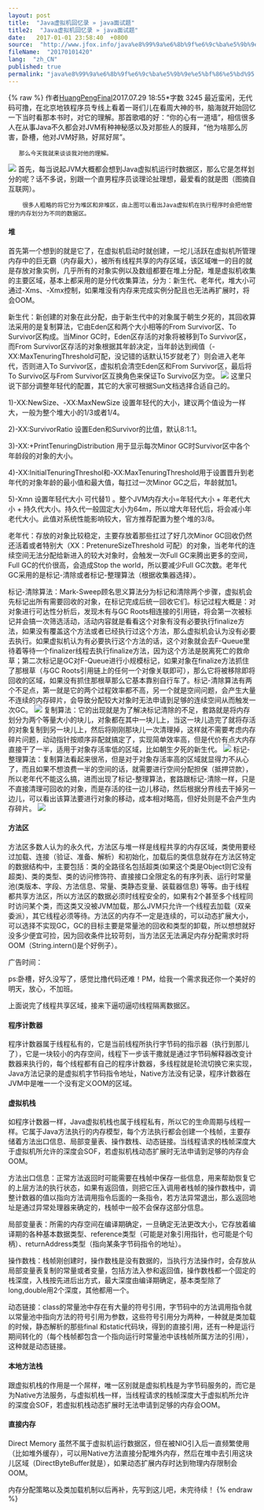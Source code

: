 ```yaml
---
layout: post
title:  "Java虚拟机回忆录 » java面试题"
title2:  "Java虚拟机回忆录 » java面试题"
date:   2017-01-01 23:58:40  +0800
source:  "http://www.jfox.info/java%e8%99%9a%e6%8b%9f%e6%9c%ba%e5%9b%9e%e5%bf%86%e5%bd%95.html"
fileName:  "20170101420"
lang:  "zh_CN"
published: true
permalink: "java%e8%99%9a%e6%8b%9f%e6%9c%ba%e5%9b%9e%e5%bf%86%e5%bd%95.html"
---
```

{% raw %}
作者[HuangPengFinal](/u/760ba7ab8c81)2017.07.29 18:55*字数 3245
       最近蛮闲，无代码可撸，在北京地铁程序员专线上看着一哥们儿在看周大神的书，脑海就开始回忆一下当时看那本书时，对它的理解。那首歌唱的好：“你的心有一道墙”，相信很多人在从事Java不久都会对JVM有种神秘感以及对那些人的膜拜，“他为啥那么厉害，卧槽，他对JVM好熟，好屌好屌”。

       那么今天我就来谈谈我对他的理解。
![](/wp-content/uploads/2017/07/1501341533.png)
       首先，每当说起JVM大概都会想到Java虚拟机运行时数据区，那么它是怎样划分的呢？话不多说，别跟一个直男程序员谈理论扯理想，最爱看的就是图（图摘自互联网）。

        很多人粗略的将它分为堆区和非堆区，由上图可以看出Java虚拟机在执行程序时会把他管理的内存划分为不同的数据区。

#### 堆

首先第一个想到的就是它了，在虚拟机启动时就创建，一坨儿活跃在虚拟机所管理内存中的巨无霸（内存最大），被所有线程共享的内存区域，该区域唯一的目的就是存放对象实例，几乎所有的对象实例以及数组都要在堆上分配，堆是虚拟机收集的主要区域，基本上都采用的是分代收集算法，分为：新生代、老年代，堆大小可通过-Xms、-Xmx控制，如果堆没有内存来完成实例分配且也无法再扩展时，将会OOM。

新生代：新创建的对象在此分配，由于新生代中的对象属于朝生夕死的，其回收算法采用的是复制算法，它由Eden区和两个大小相等的From Survivor区、To Survivor区构成。当Minor GC时，Eden区存活的对象将被移到To Survivor区，而From Survivor区存活的对象根据其年龄决定，当年龄达到阀值（-XX:MaxTenuringThreshold可配，没记错的话默认15岁就老了）则会进入老年代，否则进入To Survivor区，虚拟机会清空Eden区和From Survivor区，最后将To Survivo区与From Survivor区互换角色来保证To Survivo区为空。
![](/wp-content/uploads/2017/07/1501341534.png)
这里只说下部分调整年轻代的配置，其它的大家可根据Sun文档选择合适自己的。

1)-XX:NewSize、-XX:MaxNewSize  设置年轻代的大小，建议两个值设为一样大，一般为整个堆大小的1/3或者1/4。

2)-XX:SurvivorRatio 设置Eden和Survivor的比值，默认8:1:1。

3)-XX:+PrintTenuringDistribution 用于显示每次Minor GC时Survivor区中各个年龄段的对象的大小。

4)-XX:InitialTenuringThreshol和-XX:MaxTenuringThreshold用于设置晋升到老年代的对象年龄的最小值和最大值，每扛过一次Minor GC之后，年龄就加1。

5)-Xmn  设置年轻代大小 可代替1) 。整个JVM内存大小=年轻代大小 + 年老代大小 + 持久代大小。持久代一般固定大小为64m，所以增大年轻代后，将会减小年老代大小。此值对系统性能影响较大，官方推荐配置为整个堆的3/8。

老年代：存放的对象比较稳定，主要存放着那些扛过了好几次Minor GC回收仍然还活着或者特别大（XX：PretenureSizeThreshold 可配）的对象，当老年代的连续空间无法分配给新进入的较大对象时，会触发一次Full GC来腾出更多的空间，Full GC的代价很高，会造成Stop the world，所以要减少Full GC次数。老年代GC采用的是标记-清除或者标记-整理算法（根据收集器选择）。

标记-清除算法：Mark-Sweep顾名思义算法分为标记和清除两个步骤，虚拟机会先标记出所有需要回收的对象，在标记完成后统一回收它们。标记过程大概是：对对象进行可达性分析后，发现木有与GC Roots相连接的引用链，将会第一次被标记并会搞一次筛选活动，活动内容就是看看这个对象有没有必要执行finalize方法，如果没有覆盖这个方法或者已经执行过这个方法，那么虚拟机会认为没有必要去执行。如果虚拟机认为有必要执行这个方法的话，这个对象就会去F-Queue里待着等待一个finalizer线程去执行finalize方法，因为这个方法是脱离死亡的救命草；第二次标记是GC对F-Queue进行小规模标记，如果对象在finalize方法抓住了那根草（与GC Roots引用链上的任何一个对像关联即可），那么它将被移除即将回收的区域，如果没有抓住那根草那么它基本靠别自行车了。标记-清除算法有两个不足点，第一就是它的两个过程效率都不高，另一个就是空间问题，会产生大量不连续的内存碎片，会导致分配较大对象时无法申请到足够的连续空间从而触发一次GC。
![](/wp-content/uploads/2017/07/15013415341.png)
复制算法：它的出现就是为了解决标记清除的不足，套路就是将内存划分为两个等量大小的块儿，对象都在其中一块儿上，当这一块儿造完了就将存活的对象复制到另一块儿上，然后将刚刚那块儿一次清理掉，这样就不需要考虑内存碎片问题，动动指针按顺序非配就搞定了，实现简单效率高，但是代价有点大内存直接干了一半，适用于对象存活率低的区域，比如朝生夕死的新生代。
![](/wp-content/uploads/2017/07/15013415342.png)
标记-整理算法：复制算法看起来很吊，但是对于对象存活率高的区域就显得力不从心了，而且如果不想浪费一半的空间的话，就需要进行空间分配担保（抵押贷款），所以老年代不能这么搞，进而出现了标记-整理算法，套路跟标记-清除一样，只是不直接清理可回收的对象，而是存活的往一边儿移动，然后根据分界线去干掉另一边儿，可以看出该算法要进行对象的移动，成本相对略高，但好处则是不会产生内存碎片。
![](/wp-content/uploads/2017/07/15013415343.png)
#### 方法区

方法区多数人认为的永久代，方法区与堆一样是线程共享的内存区域，类使用要经过加载、连接（验证、准备、解析）和初始化，加载后的类信息就存在方法区特定的数据结构中，主要包括：类的全路径名包括超类(如果这个类是Object则它没有超类)、类的类型、类的访问修饰符、直接接口全限定名的有序列表、运行时常量池(类版本、字段、方法信息、常量、类静态变量、装载器信息) 等等。由于线程都共享方法区，所以方法区的数据必须时线程安全的，如果有2个甚至多个线程同时访问某个类，而这类又没被JVM加载，那么JVM只允许一个线程去加载（双亲委派），其它线程必须等待。方法区的内存不一定是连续的，可以动态扩展大小，可以选择不实现GC，GC的目标主要是常量池的回收和类型的卸载，所以想想就好没多少便宜可捡，因为回收条件比较苛刻，当方法区无法满足内存分配需求时将OOM（String.intern()是个好例子）。

广告时间：

ps:卧槽，好久没写了，感觉比撸代码还难！PM，给我一个需求我还你一个美好的明天，放心，不加班。

上面说完了线程共享区域，接来下逼叨逼叨线程隔离数据区。

#### 程序计数器

程序计数器属于线程私有的，它是当前线程所执行字节码的指示器（执行到那儿了），它是一块较小的内存空间，线程下一步该干撒就是通过字节码解释器改变计数器来执行的，每个线程都有自己的程序计数器，多线程就是轮流切换它来实现，Java方法记录的是虚拟机字节码指令地址，Native方法没有记录，程序计数器在JVM中是唯一一个没有定义OOM的区域。

#### 虚拟机栈

如程序计数器一样，Java虚拟机栈也属于线程私有，所以它的生命周期与线程一样。它属于Java方法执行的内存模型，每个方法执行都会创建一个栈帧，主要存储着方法出口信息、局部变量表、操作数栈、动态链接。当线程请求的栈帧深度大于虚拟机所允许的深度会SOF，若虚拟机栈动态扩展时无法申请到足够的内存会OOM。

方法出口信息：正常方法返回时可能需要在栈帧中保存一些信息，用来帮助恢复它的上层方法的执行状态，如果有返回值，则把它压入调用者栈帧的操作数栈中，调整计数器的值以指向方法调用指令后面的一条指令，若方法异常退出，那么返回地址是通过异常处理器来确定的，栈帧中一般不会保存这部分信息。

局部变量表：所需的内存空间在编译期确定，一旦确定无法更改大小，它存放着编译期的各种基本数据类型、reference类型（可能是对象引用指针，也可能是个句柄）、returnAddress类型（指向某条字节码指令的地址）。

操作数栈：栈帧刚创建时，操作数栈是没有数据的，当执行方法操作时，会存放从局部变量表复制的常量或者变量，包括方法入参和返回值，操作数栈都一个固定的栈深度，入栈按先进后出方式，最大深度由编译期确定，基本类型除了long,double用2个深度，其他都用一个。

动态链接：class的常量池中存在有大量的符号引用，字节码中的方法调用指令就以常量池中指向方法的符号引用为参数，这些符号引用分为两种，一种就是类加载的时候，静态解析的那些final 和static代码块，得到的直接引用，还有一种是运行期间转化的（每个栈帧都包含一个指向运行时常量池中该栈帧所属方法的引用），这种就是动态链接。

#### 本地方法栈

跟虚拟机栈的作用是一个屌样，唯一区别就是虚拟机栈是为字节码服务的，而它是为Native方法服务，与虚拟机栈一样，当线程请求的栈帧深度大于虚拟机所允许的深度会SOF，若虚拟机栈动态扩展时无法申请到足够的内存会OOM。

#### 直接内存

Direct Memory 虽然不属于虚拟机运行数据区，但在被NIO引入后一直频繁使用（比如堆外缓存），可以用Native方法直接分配堆外内存，然后在堆中去引用这块儿区域（DirectByteBuffer就是），如果动态扩展内存时达到物理内存限制会OOM。

内存分配策略以及类加载机制以后再补，先写到这儿吧，未完待续！
{% endraw %}
